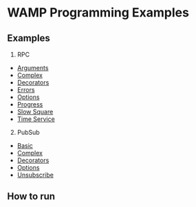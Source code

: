 # WAMP Programming Examples

## Examples

1. RPC
  * [Arguments](rpc/arguments)
  * [Complex](rpc/complex)
  * [Decorators](rpc/decorators)
  * [Errors](rpc/errors)
  * [Options](rpc/options)
  * [Progress](rpc/progress)
  * [Slow Square](rpc/slowsquare)
  * [Time Service](rpc/timeservice)
2. PubSub
  * [Basic](pubsub/basic)
  * [Complex](pubsub/complex)
  * [Decorators](pubsub/decorators)
  * [Options](pubsub/options)
  * [Unsubscribe](pubsub/unsubscribe)


## How to run

